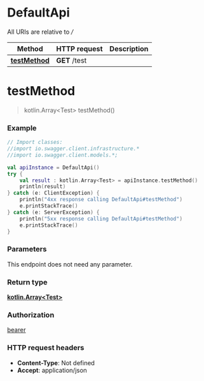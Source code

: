 # DefaultApi

All URIs are relative to */*

Method | HTTP request | Description
------------- | ------------- | -------------
[**testMethod**](DefaultApi.md#testMethod) | **GET** /test | 

<a name="testMethod"></a>
# **testMethod**
> kotlin.Array&lt;Test&gt; testMethod()



### Example
```kotlin
// Import classes:
//import io.swagger.client.infrastructure.*
//import io.swagger.client.models.*;

val apiInstance = DefaultApi()
try {
    val result : kotlin.Array<Test> = apiInstance.testMethod()
    println(result)
} catch (e: ClientException) {
    println("4xx response calling DefaultApi#testMethod")
    e.printStackTrace()
} catch (e: ServerException) {
    println("5xx response calling DefaultApi#testMethod")
    e.printStackTrace()
}
```

### Parameters
This endpoint does not need any parameter.

### Return type

[**kotlin.Array&lt;Test&gt;**](Test.md)

### Authorization

[bearer](../README.md#bearer)

### HTTP request headers

 - **Content-Type**: Not defined
 - **Accept**: application/json

